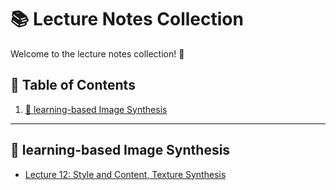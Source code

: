 # 📚 Lecture Notes Collection

Welcome to the lecture notes collection! 🥳

## 📝 Table of Contents

1. [🧪 learning-based Image Synthesis](#Image_Synthesis)

---
## 🧪 learning-based Image Synthesis

- [Lecture 12: Style and Content, Texture Synthesis](./notes/note12.md)